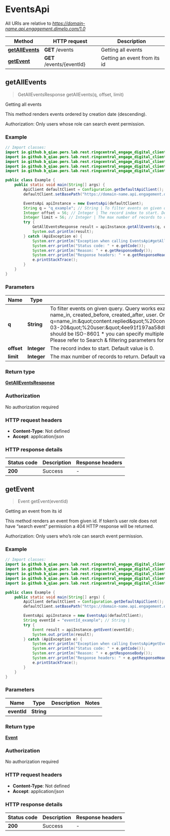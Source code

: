 # EventsApi

All URIs are relative to *https://domain-name.api.engagement.dimelo.com/1.0*

| Method | HTTP request | Description |
|------------- | ------------- | -------------|
| [**getAllEvents**](EventsApi.md#getAllEvents) | **GET** /events | Getting all events |
| [**getEvent**](EventsApi.md#getEvent) | **GET** /events/{eventId} | Getting an event from its id |



## getAllEvents

> GetAllEventsResponse getAllEvents(q, offset, limit)

Getting all events

This method renders events ordered by creation date (descending).

Authorization​: Only users whose role can search event permission.

### Example

```java
// Import classes:
import io.github.b_qiao.pers.lab.rest.ringcentral_engage_digital_client.handler.ApiClient;
import io.github.b_qiao.pers.lab.rest.ringcentral_engage_digital_client.handler.ApiException;
import io.github.b_qiao.pers.lab.rest.ringcentral_engage_digital_client.handler.Configuration;
import io.github.b_qiao.pers.lab.rest.ringcentral_engage_digital_client.handler.model.*;
import io.github.b_qiao.pers.lab.rest.ringcentral_engage_digital_client.api.EventsApi;

public class Example {
    public static void main(String[] args) {
        ApiClient defaultClient = Configuration.getDefaultApiClient();
        defaultClient.setBasePath("https://domain-name.api.engagement.dimelo.com/1.0");

        EventsApi apiInstance = new EventsApi(defaultClient);
        String q = "q_example"; // String | To filter events on given query. Query works exactly like threads query but only have those keywords: content, content_thread, name_in, created_before, created_after, user. Order can be created_at.desc (default) or created_at.asc. e.g. q=name_in:\"content.replied\"%20content_thread:\"7f946431b6eebffafae642cc\"%20created_after:\"2014-03-20\"%20user:\"4ee91f197aa58d01b500000f\"%20order:\"created_at.asc\" * DateTime parameters should be ISO-8601 * you can specify multiple value for a given keyword: q=name_in:’content.replied’&name_in:’content.ignored’ Please refer to ​Search & filtering parameters​ for more details.
        Integer offset = 56; // Integer | The record index to start. Default value is 0.
        Integer limit = 56; // Integer | The max number of records to return. Default value is 30, max value is 150.
        try {
            GetAllEventsResponse result = apiInstance.getAllEvents(q, offset, limit);
            System.out.println(result);
        } catch (ApiException e) {
            System.err.println("Exception when calling EventsApi#getAllEvents");
            System.err.println("Status code: " + e.getCode());
            System.err.println("Reason: " + e.getResponseBody());
            System.err.println("Response headers: " + e.getResponseHeaders());
            e.printStackTrace();
        }
    }
}
```

### Parameters


| Name | Type | Description  | Notes |
|------------- | ------------- | ------------- | -------------|
| **q** | **String**| To filter events on given query. Query works exactly like threads query but only have those keywords: content, content_thread, name_in, created_before, created_after, user. Order can be created_at.desc (default) or created_at.asc. e.g. q&#x3D;name_in:\&quot;content.replied\&quot;%20content_thread:\&quot;7f946431b6eebffafae642cc\&quot;%20created_after:\&quot;2014-03-20\&quot;%20user:\&quot;4ee91f197aa58d01b500000f\&quot;%20order:\&quot;created_at.asc\&quot; * DateTime parameters should be ISO-8601 * you can specify multiple value for a given keyword: q&#x3D;name_in:’content.replied’&amp;name_in:’content.ignored’ Please refer to ​Search &amp; filtering parameters​ for more details. | [optional] |
| **offset** | **Integer**| The record index to start. Default value is 0. | [optional] |
| **limit** | **Integer**| The max number of records to return. Default value is 30, max value is 150. | [optional] |

### Return type

[**GetAllEventsResponse**](GetAllEventsResponse.md)

### Authorization

No authorization required

### HTTP request headers

- **Content-Type**: Not defined
- **Accept**: application/json

### HTTP response details
| Status code | Description | Response headers |
|-------------|-------------|------------------|
| **200** | Success |  -  |


## getEvent

> Event getEvent(eventId)

Getting an event from its id

This method renders an event from given id. If token’s user role does not have “search event” permission a 404 HTTP response will be returned.

Authorization​: Only users who’s role can search event permission.

### Example

```java
// Import classes:
import io.github.b_qiao.pers.lab.rest.ringcentral_engage_digital_client.handler.ApiClient;
import io.github.b_qiao.pers.lab.rest.ringcentral_engage_digital_client.handler.ApiException;
import io.github.b_qiao.pers.lab.rest.ringcentral_engage_digital_client.handler.Configuration;
import io.github.b_qiao.pers.lab.rest.ringcentral_engage_digital_client.handler.model.*;
import io.github.b_qiao.pers.lab.rest.ringcentral_engage_digital_client.api.EventsApi;

public class Example {
    public static void main(String[] args) {
        ApiClient defaultClient = Configuration.getDefaultApiClient();
        defaultClient.setBasePath("https://domain-name.api.engagement.dimelo.com/1.0");

        EventsApi apiInstance = new EventsApi(defaultClient);
        String eventId = "eventId_example"; // String | 
        try {
            Event result = apiInstance.getEvent(eventId);
            System.out.println(result);
        } catch (ApiException e) {
            System.err.println("Exception when calling EventsApi#getEvent");
            System.err.println("Status code: " + e.getCode());
            System.err.println("Reason: " + e.getResponseBody());
            System.err.println("Response headers: " + e.getResponseHeaders());
            e.printStackTrace();
        }
    }
}
```

### Parameters


| Name | Type | Description  | Notes |
|------------- | ------------- | ------------- | -------------|
| **eventId** | **String**|  | |

### Return type

[**Event**](Event.md)

### Authorization

No authorization required

### HTTP request headers

- **Content-Type**: Not defined
- **Accept**: application/json

### HTTP response details
| Status code | Description | Response headers |
|-------------|-------------|------------------|
| **200** | Success |  -  |

